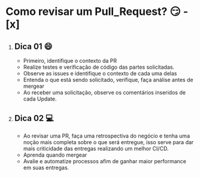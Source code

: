 # Como revisar um Pull_Request? :smirk: - [x]

1. ## Dica 01 :smile:
    - Primeiro, identifique o contexto da PR
    - Realize testes e verificação de código das partes solicitadas.
    - Observe as issues e identifique o contexto de cada uma delas
    - Entenda o que está sendo solicitado, verifique, faça análise antes de mergear
    - Ao receber uma solicitação, observe os comentários inseridos de cada Update.

2. ## Dica 02 :computer: 
    - Ao revisar uma PR, faça uma retrospectiva do negócio e tenha uma noção mais completa 
      sobre o que será entregue, isso serve para dar mais criticidade das entregas realizando um melhor
      CI/CD.
    - Aprenda quando mergear
    - Avalie e automatize processos afim de ganhar maior performance em suas entregas.
